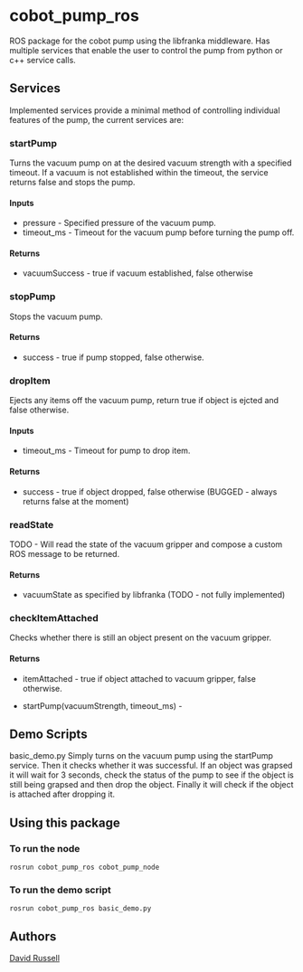 # cobot_pump_ros
ROS package for the cobot pump using the libfranka middleware. Has multiple services that enable the user to control the pump from python or c++ service calls.

## Services

Implemented services provide a minimal method of controlling individual features of the pump, the current services are:

### startPump
Turns the vacuum pump on at the desired vacuum strength with a specified timeout. If a vacuum is not established within the timeout, the service returns false and stops the pump.
#### Inputs
- pressure - Specified pressure of the vacuum pump.
- timeout_ms - Timeout for the vacuum pump before turning the pump off.

#### Returns
- vacuumSuccess - true if vacuum established, false otherwise

### stopPump
Stops the vacuum pump.
#### Returns
- success - true if pump stopped, false otherwise.

### dropItem
Ejects any items off the vacuum pump, return true if object is ejcted and false otherwise.
#### Inputs
- timeout_ms - Timeout for pump to drop item.

#### Returns
- success - true if object dropped, false otherwise (BUGGED - always returns false at the moment)

### readState
TODO - Will read the state of the vacuum gripper and compose a custom ROS message to be returned.
#### Returns
- vacuumState as specified by libfranka (TODO - not fully implemented)

### checkItemAttached
Checks whether there is still an object present on the vacuum gripper.
#### Returns
- itemAttached - true if object attached to vacuum gripper, false otherwise.

- startPump(vacuumStrength, timeout_ms) - 

## Demo Scripts
basic_demo.py Simply turns on the vacuum pump using the startPump service. Then it checks whether it was successful. If an object was grapsed it will wait for 3 seconds, check the status of the pump to see if the object is still being grapsed and then drop the object. Finally it will check if the object is attached after dropping it.

## Using this package

### To run the node
```
rosrun cobot_pump_ros cobot_pump_node
```

### To run the demo script
```
rosrun cobot_pump_ros basic_demo.py
```

## Authors
[David Russell](el16dmcr@leeds.ac.uk)




